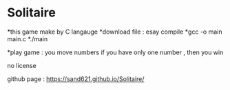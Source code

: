 # Solitaire
*this game make by C langauge
*download file :  esay compile
*gcc -o main main.c *./main

*play game :  you move numbers
 if you have only one number , then you win

no license

github page : https://sand621.github.io/Solitaire/
